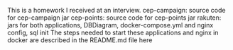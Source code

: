 This is a homework I received at an interview.
cep-campaign: source code for cep-campaign jar
cep-points: source code for cep-points jar
rakuten: jars for both applications, DBDiagram, docker-compose.yml and nginx config, sql init
	The steps needed to start these applications and nginx in docker are described in the README.md file here